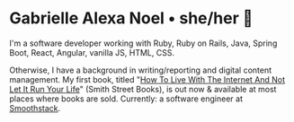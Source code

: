 # Gabrielle Alexa Noel • she/her 🦋
I'm a software developer working with Ruby, Ruby on Rails, Java, Spring Boot, React, Angular, vanilla JS, HTML, CSS. 

Otherwise, I have a background in writing/reporting and digital content management. My first book, titled "<a href="https://www.barnesandnoble.com/w/how-to-live-with-the-internet-and-not-let-it-run-your-life-gabrielle-alexa-noel/1137428227">How To Live With The Internet And Not Let It Run Your Life</a>" (Smith Street Books), is out now & available at most places where books are sold. Currently: a software engineer at <a href="https://www.smoothstack.com/">Smoothstack</a>.
